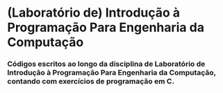 # (Laboratório de) Introdução à Programação Para Engenharia da Computação
### Códigos escritos ao longo da disciplina de Laboratório de Introdução à Programação Para Engenharia da Computação, contando com exercícios de programação em C.
